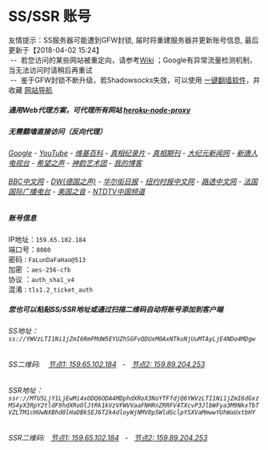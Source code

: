 # SS/SSR 账号 

友情提示：SS服务器可能遭到GFW封锁, 届时将重建服务器并更新账号信息, 最后更新于【2018-04-02 15:24】
<br/>&nbsp;--&nbsp; 若您访问的某些网站被重定向，请参考[Wiki](https://github.com/gfw-breaker/ssr-accounts/wiki) ；Google有异常流量检测机制，当无法访问时请稍后再重试
<br/>&nbsp;--&nbsp; 鉴于GFW封锁不断升级，若Shadowsocks失效，可以使用 [一键翻墙软件](http://144.202.110.140:10000/fgate/)，并收藏 [网站导航](https://github.com/gfw-breaker/open-proxy/blob/master/README.md) 

##### 通用Web代理方案，可代理所有网站 [heroku-node-proxy](https://github.com/gfw-breaker/heroku-node-proxy#--end--) 

#####  无需翻墙直接访问（反向代理）
######  [Google](http://45.77.1.161:8888/search?q=425事件) - [YouTube](http://45.77.1.161:8700/results?search_query=425事件) - [维基百科](http://45.77.1.161:8100/wiki/喬高-麥塔斯調查報告) - [真相纪录片](http://45.77.1.161:10080/videos) - [真相期刊](http://45.77.1.161:8300/display.aspx?category_id=3&zhuanti_id=2) - [大纪元新闻网](http://45.77.1.161:10080) - [新唐人电视台](http://45.77.1.161:8000) - [希望之声](http://45.77.1.161:8200) - [神韵艺术团](http://45.77.1.161:8000/xtr/gb/prog673.html) - [我的博客](http://45.77.1.161:10000/)<br/> <br/> [BBC中文网](http://45.77.1.161:9100/zhongwen) - [DW(德国之声)](http://45.77.1.161:9200/zh/在线报导/s-9058?&zhongwen=simp) - [华尔街日报](http://45.77.1.161:9300) - [纽约时报中文网](http://45.77.1.161:9400) - [路透中文网](http://45.77.1.161:9500/) - [法国国际广播电台](http://45.77.1.161:9600/) - [美国之音](http://45.77.1.161:9700/) - [NTDTV中国频道](http://45.77.1.161:10080/videos/tv.html)


##### 账号信息
IP地址：`159.65.102.184`  
端口号：`8080`  
密码  : `FaLunDaFaHao@513`  
加密  ：`aes-256-cfb`  
协议  ：`auth_sha1_v4`  
混淆  : `tls1.2_ticket_auth`  

##### 您也可以粘贴SS/SSR地址或通过扫描二维码自动将账号添加到客户端

######  SS地址： `ss://YWVzLTI1Ni1jZmI6RmFMdW5EYUZhSGFvQDUxM0AxNTkuNjUuMTAyLjE4NDo4MDgw`   
######  SS二维码: &nbsp;&nbsp; <a href="http://159.65.102.184/info/ss.html" target="_blank">节点1: 159.65.102.184</a> &nbsp;&nbsp;-&nbsp;&nbsp; <a href="http://159.89.204.253/info/ss.html" target="_blank">节点2: 159.89.204.253</a>

######  SSR地址： `ssr://MTU5LjY1LjEwMi4xODQ6ODA4MDphdXRoX3NoYTFfdjQ6YWVzLTI1Ni1jZmI6dGxzMS4yX3RpY2tldF9hdXRoOlJtRk1kVzVFWVVaaFNHRnZRRFV4TXcvP3JlbWFya3M9NkxTbTVZLTM1cHUwNXBhd0lHaDBkSEJ6T2k4dloyWjNMV0p5WldGclpYSXVaMmwwYUhWaUxtbHY`     
######  SSR二维码: &nbsp;&nbsp;<a href="http://159.65.102.184/info/ssr.html" target="_blank">节点1: 159.65.102.184</a> &nbsp;&nbsp;-&nbsp;&nbsp; <a href="http://159.89.204.253/info/ssr.html" target="_blank">节点2: 159.89.204.253</a>


